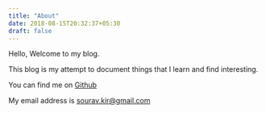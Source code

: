 ```yaml
---
title: "About"
date: 2018-08-15T20:32:37+05:30
draft: false
---
```


Hello, Welcome to my blog.

This blog is my attempt to document things that I learn and find interesting.

You can find me on [Github](https://github.com/kumarsourav)

My email address is <sourav.kir@gmail.com>

